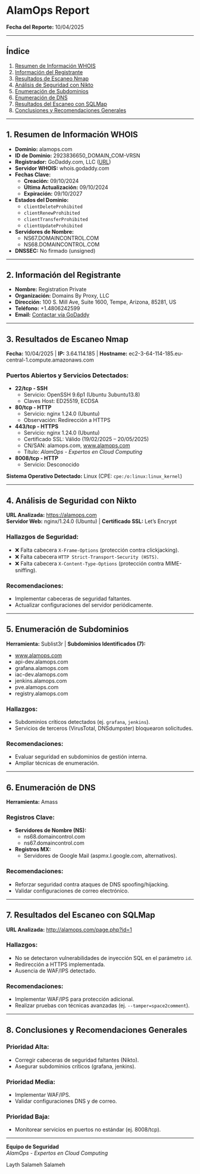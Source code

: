 # AlamOps Report  
**Fecha del Reporte:** 10/04/2025  

---

## Índice
1. [Resumen de Información WHOIS](#resumen-de-información-whois)  
2. [Información del Registrante](#información-del-registrante)  
3. [Resultados de Escaneo Nmap](#resultados-de-escaneo-nmap)  
4. [Análisis de Seguridad con Nikto](#análisis-de-seguridad-con-nikto)  
5. [Enumeración de Subdominios](#enumeración-de-subdominios)  
6. [Enumeración de DNS](#enumeración-de-dns)  
7. [Resultados del Escaneo con SQLMap](#resultados-del-escaneo-con-sqlmap)  
8. [Conclusiones y Recomendaciones Generales](#conclusiones-y-recomendaciones-generales)  

---

## 1. Resumen de Información WHOIS
- **Dominio:** alamops.com  
- **ID de Dominio:** 2923836650_DOMAIN_COM-VRSN  
- **Registrador:** GoDaddy.com, LLC ([URL](http://www.godaddy.com))  
- **Servidor WHOIS:** whois.godaddy.com  
- **Fechas Clave:**  
  - **Creación:** 09/10/2024  
  - **Última Actualización:** 09/10/2024  
  - **Expiración:** 09/10/2027  
- **Estados del Dominio:**  
  - `clientDeleteProhibited`  
  - `clientRenewProhibited`  
  - `clientTransferProhibited`  
  - `clientUpdateProhibited`  
- **Servidores de Nombre:**  
  - NS67.DOMAINCONTROL.COM  
  - NS68.DOMAINCONTROL.COM  
- **DNSSEC:** No firmado (unsigned)  

---

## 2. Información del Registrante
- **Nombre:** Registration Private  
- **Organización:** Domains By Proxy, LLC  
- **Dirección:** 100 S. Mill Ave, Suite 1600, Tempe, Arizona, 85281, US  
- **Teléfono:** +1.4806242599  
- **Email:** [Contactar vía GoDaddy](https://www.godaddy.com/whois/results.aspx?domain=alamops.com)  

---

## 3. Resultados de Escaneo Nmap  
**Fecha:** 10/04/2025 | **IP:** 3.64.114.185 | **Hostname:** ec2-3-64-114-185.eu-central-1.compute.amazonaws.com  

### Puertos Abiertos y Servicios Detectados:  
- **22/tcp - SSH**  
  - Servicio: OpenSSH 9.6p1 (Ubuntu 3ubuntu13.8)  
  - Claves Host: ED25519, ECDSA  
- **80/tcp - HTTP**  
  - Servicio: nginx 1.24.0 (Ubuntu)  
  - Observación: Redirección a HTTPS  
- **443/tcp - HTTPS**  
  - Servicio: nginx 1.24.0 (Ubuntu)  
  - Certificado SSL: Válido (19/02/2025 – 20/05/2025)  
  - CN/SAN: alamops.com, www.alamops.com  
  - Título: *AlamOps - Expertos en Cloud Computing*  
- **8008/tcp - HTTP**  
  - Servicio: Desconocido  

**Sistema Operativo Detectado:** Linux (CPE: `cpe:/o:linux:linux_kernel`)  

---

## 4. Análisis de Seguridad con Nikto  
**URL Analizada:** https://alamops.com  
**Servidor Web:** nginx/1.24.0 (Ubuntu) | **Certificado SSL:** Let’s Encrypt  

### Hallazgos de Seguridad:  
- ❌ Falta cabecera `X-Frame-Options` (protección contra clickjacking).  
- ❌ Falta cabecera `HTTP Strict-Transport-Security (HSTS)`.  
- ❌ Falta cabecera `X-Content-Type-Options` (protección contra MIME-sniffing).  

### Recomendaciones:  
- Implementar cabeceras de seguridad faltantes.  
- Actualizar configuraciones del servidor periódicamente.  

---

## 5. Enumeración de Subdominios  
**Herramienta:** Sublist3r | **Subdominios Identificados (7):**  
- www.alamops.com  
- api-dev.alamops.com  
- grafana.alamops.com  
- iac-dev.alamops.com  
- jenkins.alamops.com  
- pve.alamops.com  
- registry.alamops.com  

### Hallazgos:  
- Subdominios críticos detectados (ej. `grafana`, `jenkins`).  
- Servicios de terceros (VirusTotal, DNSdumpster) bloquearon solicitudes.  

### Recomendaciones:  
- Evaluar seguridad en subdominios de gestión interna.  
- Ampliar técnicas de enumeración.  

---

## 6. Enumeración de DNS  
**Herramienta:** Amass  

### Registros Clave:  
- **Servidores de Nombre (NS):**  
  - ns68.domaincontrol.com  
  - ns67.domaincontrol.com  
- **Registros MX:**  
  - Servidores de Google Mail (aspmx.l.google.com, alternativos).  

### Recomendaciones:  
- Reforzar seguridad contra ataques de DNS spoofing/hijacking.  
- Validar configuraciones de correo electrónico.  

---

## 7. Resultados del Escaneo con SQLMap  
**URL Analizada:** http://alamops.com/page.php?id=1  

### Hallazgos:  
- No se detectaron vulnerabilidades de inyección SQL en el parámetro `id`.  
- Redirección a HTTPS implementada.  
- Ausencia de WAF/IPS detectado.  

### Recomendaciones:  
- Implementar WAF/IPS para protección adicional.  
- Realizar pruebas con técnicas avanzadas (ej. `--tamper=space2comment`).  

---

## 8. Conclusiones y Recomendaciones Generales  
### Prioridad Alta:  
- Corregir cabeceras de seguridad faltantes (Nikto).  
- Asegurar subdominios críticos (grafana, jenkins).  

### Prioridad Media:  
- Implementar WAF/IPS.  
- Validar configuraciones DNS y de correo.  

### Prioridad Baja:  
- Monitorear servicios en puertos no estándar (ej. 8008/tcp).  

---

**Equipo de Seguridad**  
*AlamOps - Expertos en Cloud Computing*  

Layth Salameh Salameh

 

